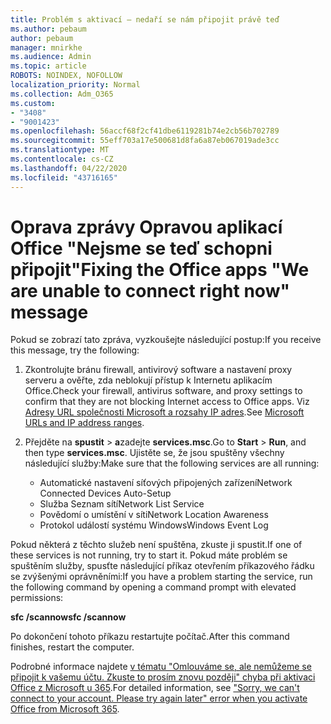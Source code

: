```yaml
---
title: Problém s aktivací – nedaří se nám připojit právě teď
ms.author: pebaum
author: pebaum
manager: mnirkhe
ms.audience: Admin
ms.topic: article
ROBOTS: NOINDEX, NOFOLLOW
localization_priority: Normal
ms.collection: Adm_O365
ms.custom:
- "3408"
- "9001423"
ms.openlocfilehash: 56accf68f2cf41dbe6119281b74e2cb56b702789
ms.sourcegitcommit: 55eff703a17e500681d8fa6a87eb067019ade3cc
ms.translationtype: MT
ms.contentlocale: cs-CZ
ms.lasthandoff: 04/22/2020
ms.locfileid: "43716165"
---
```

# <a name="fixing-the-office-apps-we-are-unable-to-connect-right-now-message"></a><span data-ttu-id="10492-102">Oprava zprávy Opravou aplikací Office "Nejsme se teď schopni připojit"</span><span class="sxs-lookup"><span data-stu-id="10492-102">Fixing the Office apps "We are unable to connect right now" message</span></span>

<span data-ttu-id="10492-103">Pokud se zobrazí tato zpráva, vyzkoušejte následující postup:</span><span class="sxs-lookup"><span data-stu-id="10492-103">If you receive this message, try the following:</span></span>

1. <span data-ttu-id="10492-104">Zkontrolujte bránu firewall, antivirový software a nastavení proxy serveru a ověřte, zda neblokují přístup k Internetu aplikacím Office.</span><span class="sxs-lookup"><span data-stu-id="10492-104">Check your firewall, antivirus software, and proxy settings to confirm that they are not blocking Internet access to Office apps.</span></span> <span data-ttu-id="10492-105">Viz [Adresy URL společnosti Microsoft a rozsahy IP adres](https://docs.microsoft.com/office365/enterprise/urls-and-ip-address-ranges).</span><span class="sxs-lookup"><span data-stu-id="10492-105">See [Microsoft URLs and IP address ranges](https://docs.microsoft.com/office365/enterprise/urls-and-ip-address-ranges).</span></span>

2. <span data-ttu-id="10492-106">Přejděte na **spustit** > **a**zadejte **services.msc**.</span><span class="sxs-lookup"><span data-stu-id="10492-106">Go to **Start** > **Run**, and then type **services.msc**.</span></span> <span data-ttu-id="10492-107">Ujistěte se, že jsou spuštěny všechny následující služby:</span><span class="sxs-lookup"><span data-stu-id="10492-107">Make sure that the following services are all running:</span></span>
    - <span data-ttu-id="10492-108">Automatické nastavení síťových připojených zařízení</span><span class="sxs-lookup"><span data-stu-id="10492-108">Network Connected Devices Auto-Setup</span></span>
    - <span data-ttu-id="10492-109">Služba Seznam sítí</span><span class="sxs-lookup"><span data-stu-id="10492-109">Network List Service</span></span>
    - <span data-ttu-id="10492-110">Povědomí o umístění v síti</span><span class="sxs-lookup"><span data-stu-id="10492-110">Network Location Awareness</span></span>
    - <span data-ttu-id="10492-111">Protokol událostí systému Windows</span><span class="sxs-lookup"><span data-stu-id="10492-111">Windows Event Log</span></span>

<span data-ttu-id="10492-112">Pokud některá z těchto služeb není spuštěna, zkuste ji spustit.</span><span class="sxs-lookup"><span data-stu-id="10492-112">If one of these services is not running, try to start it.</span></span> <span data-ttu-id="10492-113">Pokud máte problém se spuštěním služby, spusťte následující příkaz otevřením příkazového řádku se zvýšenými oprávněními:</span><span class="sxs-lookup"><span data-stu-id="10492-113">If you have a problem starting the service, run the following command by opening a command prompt with elevated permissions:</span></span>

<span data-ttu-id="10492-114">**sfc /scannow**</span><span class="sxs-lookup"><span data-stu-id="10492-114">**sfc /scannow**</span></span>

<span data-ttu-id="10492-115">Po dokončení tohoto příkazu restartujte počítač.</span><span class="sxs-lookup"><span data-stu-id="10492-115">After this command finishes, restart the computer.</span></span>

<span data-ttu-id="10492-116">Podrobné informace najdete [v tématu "Omlouváme se, ale nemůžeme se připojit k vašemu účtu. Zkuste to prosím znovu později" chyba při aktivaci Office z Microsoft u 365](https://docs.microsoft.com/office/troubleshoot/activation-installation/issue-when-activate-office-from-office-365).</span><span class="sxs-lookup"><span data-stu-id="10492-116">For detailed information, see ["Sorry, we can't connect to your account. Please try again later" error when you activate Office from Microsoft 365](https://docs.microsoft.com/office/troubleshoot/activation-installation/issue-when-activate-office-from-office-365).</span></span>